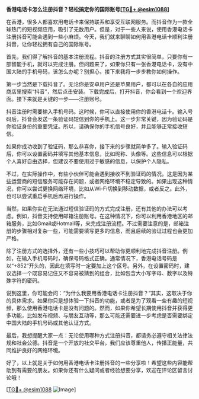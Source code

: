 **香港电话卡怎么注册抖音？轻松搞定你的国际账号[[TG💪+ @esim1088](https://t.me/s/esim1088)]**

在香港，很多人都喜欢用电话卡来保持联系和享受互联网服务。而抖音作为一款全球热门的短视频应用，吸引了无数用户。但是，对于一些人来说，使用香港电话卡注册抖音可能会遇到一些小麻烦。今天，我们就来聊聊如何用香港电话卡顺利注册抖音，让你轻松拥有自己的国际账号。

首先，我们得了解抖音的基本注册流程。抖音的注册方式其实很简单，只要你有一部智能手机，就可以完成注册。但问题来了，如果你只有一张香港电话卡，没有中国大陆的手机号码，该怎么办呢？别担心，接下来我将一步步教你如何操作。

第一步当然是下载抖音了。无论你是安卓用户还是苹果用户，都可以在各自的应用商店里搜索“抖音”，然后点击安装。下载完成后，打开抖音，你会看到一个欢迎界面。接下来就是关键的一步——注册账号。

抖音注册时需要输入手机号码。这时候，你可以直接使用你的香港电话卡。输入号码后，抖音会发送一条验证码短信到你的手机上。这一步非常关键，因为验证码是你验证身份的重要凭证。所以，请确保你的手机信号良好，并且能够正常接收短信。

如果你成功收到了验证码，那么恭喜你，接下来的步骤就简单多了。输入验证码后，你可以设置密码并填写其他基本信息，比如昵称、头像等。这些信息可以根据个人喜好自由选择，但建议不要使用过于敏感的信息，以保护个人隐私。

不过，在实际操作中，有些小伙伴可能会遇到接收不到验证码的情况。这是因为某些运营商的短信服务可能存在问题，或者网络环境不稳定导致的。如果出现这种情况，你可以尝试更换网络环境，比如从Wi-Fi切换到移动数据，或者反之。此外，也可以尝试重启手机后再进行操作。

当然，如果你实在无法通过短信验证码的方式完成注册，还有其他的办法可以考虑。例如，抖音支持使用邮箱注册账号。在这种情况下，你可以利用香港地区的邮箱服务，比如Gmail或Hotmail等，来完成注册流程。不过需要注意的是，邮箱注册的步骤相对复杂一些，可能需要填写更多的信息，而且后续的验证过程也会更加严格。

除了注册方式的选择外，还有一些小技巧可以帮助你更顺利地完成抖音注册。例如，在输入手机号码时，确保号码格式正确。通常情况下，香港电话号码是以“+852”开头的，因此在填写时一定要加上这个区号。另外，在设置密码时，建议选择一个既容易记住又不容易被猜到的组合，比如包含大小写字母、数字以及特殊字符的密码。

说到这里，你可能会问：“为什么我要用香港电话卡注册抖音？”其实，这取决于你的具体需求。如果你只是想体验一下抖音的功能，或者是为了观看一些有趣的短视频，那么使用香港电话卡是没有问题的。然而，如果你希望长期使用抖音并获得更多功能，比如发布视频、与朋友互动等，那么可能还需要进一步考虑是否需要绑定中国大陆的手机号码或其他认证方式。

最后，我想提醒大家一点：无论使用哪种方式注册抖音，都请务必遵守相关法律法规和社会公德。抖音是一个开放的社交平台，我们应该尊重他人，传播正能量，共同维护良好的网络环境。

好了，以上就是关于如何用香港电话卡注册抖音的一些分享啦！希望这些内容能帮助到有需要的朋友。如果你还有什么疑问或者经验想要分享，欢迎在评论区留言讨论哦！

[[TG💪+ @esim1088](https://t.me/s/esim1088) ![Image](https://i.postimg.cc/4NQfJmqS/Snipaste-2025-05-13-00-14-12.png)]